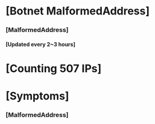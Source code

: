 # [Botnet MalformedAddress]
### [MalformedAddress]
#### [Updated every 2~3 hours]

# [Counting 507 IPs]

# [Symptoms] 
###   [MalformedAddress]
